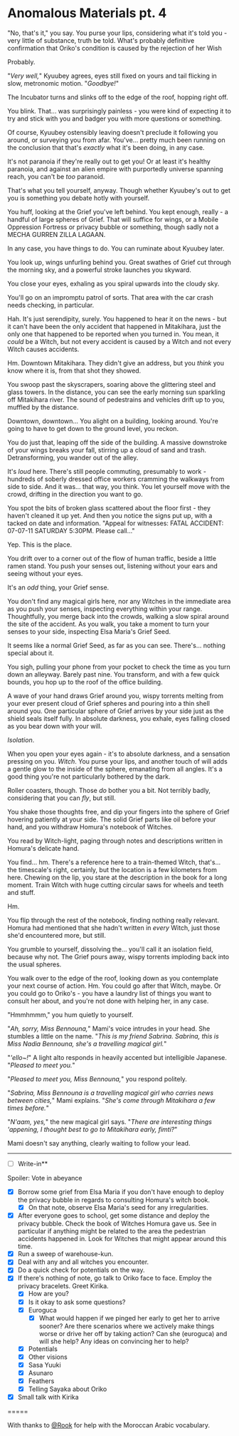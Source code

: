 # Anomalous Materials pt. 4

"No, that's it," you say. You purse your lips, considering what it's told you - very little of substance, truth be told. What's probably definitive confirmation that Oriko's condition is caused by the rejection of her Wish

Probably.

"*Very well,*" Kyuubey agrees, eyes still fixed on yours and tail flicking in slow, metronomic motion. "*Goodbye!*"

The Incubator turns and slinks off to the edge of the roof, hopping right off.

You blink. That... was surprisingly painless - you were kind of expecting it to try and stick with you and badger you with more questions or something.

Of course, Kyuubey ostensibly leaving doesn't preclude it following you around, or surveying you from afar. You've... pretty much been running on the conclusion that that's *exactly* what it's been doing, in any case.

It's not paranoia if they're really out to get you! Or at least it's healthy paranoia, and against an alien empire with purportedly universe spanning reach, you can't be *too* paranoid.

That's what you tell yourself, anyway. Though whether Kyuubey's out to get you is something you debate hotly with yourself.

You huff, looking at the Grief you've left behind. You kept enough, really - a handful of large spheres of Grief. That will suffice for wings, or a Mobile Oppression Fortress or privacy bubble or something, though sadly not a MECHA GURREN ZILLA LAGAAN.

In any case, you have things to do. You can ruminate about Kyuubey later.

You look up, wings unfurling behind you. Great swathes of Grief cut through the morning sky, and a powerful stroke launches you skyward.

You close your eyes, exhaling as you spiral upwards into the cloudy sky.

You'll go on an impromptu patrol of sorts. That area with the car crash needs checking, in particular.

Hah. It's just serendipity, surely. You happened to hear it on the news - but it can't have been the only accident that happened in Mitakihara, just the only one that happened to be reported when you turned in. You mean, it *could* be a Witch, but not every accident is caused by a Witch and not every Witch causes accidents.

Hm. Downtown Mitakihara. They didn't give an address, but you *think* you know where it is, from that shot they showed.

You swoop past the skyscrapers, soaring above the glittering steel and glass towers. In the distance, you can see the early morning sun sparkling off Mitakihara river. The sound of pedestrains and vehicles drift up to you, muffled by the distance.

Downtown, downtown... You alight on a building, looking around. You're going to have to get down to the ground level, you reckon.

You do just that, leaping off the side of the building. A massive downstroke of your wings breaks your fall, stirring up a cloud of sand and trash. Detransforming, you wander out of the alley.

It's *loud* here. There's still people commuting, presumably to work - hundreds of soberly dressed office workers cramming the walkways from side to side. And it was... that way, you think. You let yourself move with the crowd, drifting in the direction you want to go.

You spot the bits of broken glass scattered about the floor first - they haven't cleaned it up yet. And then you notice the signs put up, with a tacked on date and information. "Appeal for witnesses: FATAL ACCIDENT: 07-07-11 SATURDAY 5:30PM. Please call..."

Yep. This is the place.

You drift over to a corner out of the flow of human traffic, beside a little ramen stand. You push your senses out, listening without your ears and seeing without your eyes.

It's an *odd* thing, your Grief sense.

You don't find any magical girls here, nor any Witches in the immediate area as you push your senses, inspecting everything within your range. Thoughtfully, you merge back into the crowds, walking a slow spiral around the site of the accident. As you walk, you take a moment to turn your senses to your side, inspecting Elsa Maria's Grief Seed.

It seems like a normal Grief Seed, as far as you can see. There's... nothing special about it.

You sigh, pulling your phone from your pocket to check the time as you turn down an alleyway. Barely past nine. You transform, and with a few quick bounds, you hop up to the roof of the office building.

A wave of your hand draws Grief around you, wispy torrents melting from your ever present cloud of Grief spheres and pouring into a thin shell around you. One particular sphere of Grief arrives by your side just as the shield seals itself fully. In absolute darkness, you exhale, eyes falling closed as you bear down with your will.

*Isolation*.

When you open your eyes again - it's to absolute darkness, and a sensation pressing on you. *Witch*. You purse your lips, and another touch of will adds a gentle glow to the inside of the sphere, emanating from all angles. It's a good thing you're not particularly bothered by the dark.

Roller coasters, though. Those *do* bother you a bit. Not terribly badly, considering that you can *fly*, but still.

You shake those thoughts free, and dip your fingers into the sphere of Grief hovering patiently at your side. The solid Grief parts like oil before your hand, and you withdraw Homura's notebook of Witches.

You read by Witch-light, paging through notes and descriptions written in Homura's delicate hand.

You find... hm. There's a reference here to a train-themed Witch, that's... the timescale's right, certainly, but the location is a few kilometers from here. Chewing on the lip, you stare at the description in the book for a long moment. Train Witch with huge cutting circular saws for wheels and teeth and stuff.

Hm.

You flip through the rest of the notebook, finding nothing really relevant. Homura had mentioned that she hadn't written in *every* Witch, just those she'd encountered more, but still.

You grumble to yourself, dissolving the... you'll call it an isolation field, because why not. The Grief pours away, wispy torrents imploding back into the usual spheres.

You walk over to the edge of the roof, looking down as you contemplate your next course of action. Hm. You could go after that Witch, maybe. Or you could go to Oriko's - you have a laundry list of things you want to consult her about, and you're not done with helping her, in any case.

"Hmmhmmm," you hum quietly to yourself.

"*Ah, sorry, Miss Bennouna,*" Mami's voice intrudes in your head. She stumbles a little on the name. "*This is my friend Sabrina. Sabrina, this is Miss Nadia Bennouna, she's a travelling magical girl.*"

"*'ello\~!*" A light alto responds in heavily accented but intelligible Japanese. "*Pleased to meet you.*"

"*Pleased to meet you, Miss Bennouna,*" you respond politely.

"*Sabrina, Miss Bennouna is a travelling magical girl who carries news between cities,*" Mami explains. "*She's come through Mitakihara a few times before.*"

"*N'aam, yes,*" the new magical girl says. "*There are interesting things 'appening, I thought best to go to Mitakihara early, fimti?*"

Mami doesn't say anything, clearly waiting to follow your lead.

---

- [ ] Write-in**

Spoiler: Vote in abeyance

  - [x] Borrow some grief from Elsa Maria if you don't have enough to deploy the privacy bubble in regards to consulting Homura's witch book.
    - [x] On that note, observe Elsa Maria's seed for any irregularities.
- [x] After everyone goes to school, get some distance and deploy the privacy bubble. Check the book of Witches Homura gave us. See in particular if anything might be related to the area the pedestrian accidents happened in. Look for Witches that might appear around this time.
- [x] Run a sweep of warehouse-kun.
- [x] Deal with any and all witches you encounter.
- [x] Do a quick check for potentials on the way.
- [x] If there's nothing of note, go talk to Oriko face to face. Employ the privacy bracelets. Greet Kirika.
  - [x] How are you?
  - [x] Is it okay to ask some questions?
  - [x] Euroguca
    - [x] What would happen if we pinged her early to get her to arrive sooner? Are there scenarios where we actively make things worse or drive her off by taking action? Can she (euroguca) and will she help? Any ideas on convincing her to help?
  - [x] Potentials
  - [x] Other visions
  - [x] Sasa Yuuki
  - [x] Asunaro
  - [x] Feathers
  - [x] Telling Sayaka about Oriko
- [x] Small talk with Kirika

\=====​

With thanks to [@Rook](https://forums.sufficientvelocity.com/members/276/) for help with the Moroccan Arabic vocabulary.
